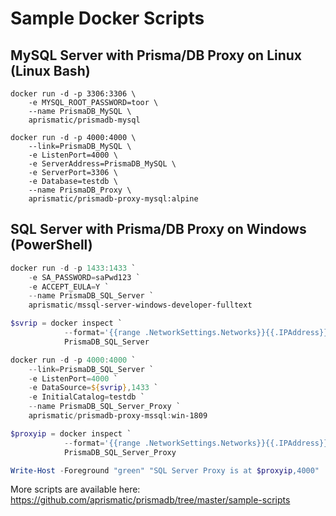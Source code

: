 # Sample Docker Scripts

## MySQL Server with Prisma/DB Proxy on Linux (Linux Bash)

```Shell
docker run -d -p 3306:3306 \
    -e MYSQL_ROOT_PASSWORD=toor \
    --name PrismaDB_MySQL \
    aprismatic/prismadb-mysql

docker run -d -p 4000:4000 \
    --link=PrismaDB_MySQL \
    -e ListenPort=4000 \
    -e ServerAddress=PrismaDB_MySQL \
    -e ServerPort=3306 \
    -e Database=testdb \
    --name PrismaDB_Proxy \
    aprismatic/prismadb-proxy-mysql:alpine
```

## SQL Server with Prisma/DB Proxy on Windows (PowerShell)

```PowerShell
docker run -d -p 1433:1433 `
    -e SA_PASSWORD=saPwd123 `
    -e ACCEPT_EULA=Y `
    --name PrismaDB_SQL_Server `
    aprismatic/mssql-server-windows-developer-fulltext

$svrip = docker inspect `
            --format='{{range .NetworkSettings.Networks}}{{.IPAddress}}{{end}}' `
            PrismaDB_SQL_Server

docker run -d -p 4000:4000 `
    --link=PrismaDB_SQL_Server `
    -e ListenPort=4000 `
    -e DataSource=${svrip},1433 `
    -e InitialCatalog=testdb `
    --name PrismaDB_SQL_Server_Proxy `
    aprismatic/prismadb-proxy-mssql:win-1809

$proxyip = docker inspect `
            --format='{{range .NetworkSettings.Networks}}{{.IPAddress}}{{end}}' `
            PrismaDB_SQL_Server_Proxy

Write-Host -Foreground "green" "SQL Server Proxy is at $proxyip,4000"
```

More scripts are available here: https://github.com/aprismatic/prismadb/tree/master/sample-scripts
